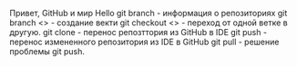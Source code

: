 Привет, GitHub и мир
Hello
git branch - информация о репозиториях
git branch <> - создание векти
git checkout <> - переход от одной ветке в другую.
git clone - перенос репозттория из GitHub в IDE
git push - перенос измененного репозитория из IDE в GitHub
git pull - решение проблемы git push.
